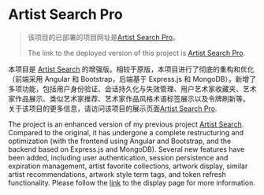 # Artist Search Pro

> 该项目的已部署的项目网址是[Artist Search Pro](https://hw3-zhicheng-zhang.wl.r.appspot.com)。
>
> The link to the deployed version of this project is [Artist Search Pro](https://hw3-zhicheng-zhang.wl.r.appspot.com).

本项目是 [Artist Search](https://github.com/zhichzhang/artist-search) 的增强版。相较于原版，本项目进行了彻底的重构和优化（前端采用 Angular 和 Bootstrap，后端基于 Express.js 和 MongoDB）。新增了多项功能，包括用户身份验证、会话持久化与失效管理、用户艺术家收藏夹、艺术家作品展示、类似艺术家推荐、艺术家作品风格术语标签展示以及令牌刷新等。 关于该项目的更多信息，请访问该项目的展示页面[Artist Search Pro](https://hw3-zhicheng-zhang.wl.r.appspot.com).

The project is an enhanced version of my previous project [Artist Search](https://github.com/zhichzhang/artist-search). Compared to the original, it has undergone a complete restructuring and optimization (with the frontend using Angular and Bootstrap, and the backend based on Express.js and MongoDB). Several new features have been added, including user authentication, session persistence and expiration management, artist favorite collections, artwork display, similar artist recommendations, artwork style term tags, and token refresh functionality. Please follow the [link](https://hw3-zhicheng-zhang.wl.r.appspot.com) to the display page for more information.